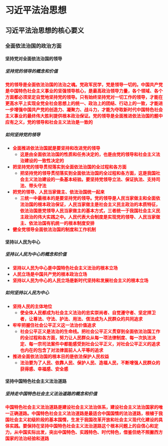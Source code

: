 # 习近平法治思想

## 习近平法治思想的核心要义

### 全面依法治国的政治方面

#### 坚持党对全面依法治国的领导

##### 坚持党的领导的概念和价值

<strong style="color: red">党的领导是全面依法治国的法治之魂。党政军民学，党是领导一切的。中国共产党是中国特色社会主义事业的坚强领导核心，是最高政治领导力量，各个领域、各个方面都必须坚定自觉地坚持党的领导。只有始终坚持党对一切工作的领导，才能在更高水平上实现全党全社会思想上的统一、政治上的团结、行动上的一致，才能进一步增强中国共产党的创造力、凝聚力、战斗力，才能为夺取新时代中国特色社会主义事业的最终伟大胜利提供根本政治保证。党的领导是全面推进依法治国的题中应有之义，党的领导和社会主义法治是一致的</strong>

##### 如何坚持党的领导

- <strong style="color: red">全面推进依法治国就是要坚持和改进党的领导</strong>
  - <strong style="color: red">这是由全面依法治国的性质和任务决定的，也是由党的领导和社会主义法治建设的一致性决定的</strong>
- <strong style="color: red">把坚持党的领导贯彻落实到全面依法治国的全过程和各方面</strong>
  - <strong style="color: red">把坚持党的领导贯彻落实到全面依法治国的全过程和各方面，这是我国社会主义法治建设的一条基本经验。要坚持党领导立法、保证执法、支持司法、带头守法</strong>
- <strong style="color: red">把党的领导、人民当家做主、依法治国统一起来</strong>
  - <strong style="color: red">三统一中最根本的是要坚持党的领导。党的领导是人民当家做主和全面依法治国的根本政治保证，人民当家做主是社会主义民主政治的本质特征，依法治国是党领导人民当家做主的基本方式，三者统一于我国社会主义民主政治的伟大实践之中。人民代表大会制度是实现党的领导、人民当家做主、依法治国有机统一的根本制度安排</strong>
- <strong style="color: red">健全党领导全面依法治国的制度和工作机制</strong>

#### 坚持以人民为中心

##### 坚持以人民为中心的概念和价值

- <strong style="color: red">坚持以人民为中心是中国特色社会主义法治的根本立场</strong>
- <strong style="color: red">人民立场是中国共产党的根本政治立场</strong>
- <strong style="color: red">坚持以人民为中心的人民立场是新时代坚持和发展社会主义的根本立场</strong>

##### 如何坚持以人民为中心

- <strong style="color: red">坚持人民的主体地位</strong>
  - <strong style="color: red">使全体人民都成为社会主义法治的忠实崇尚者、自觉遵守者、坚定捍卫者，让尊法、守法、护法、用法、信法成为人民群众的共同追求</strong>
- <strong style="color: red">牢牢把握住社会公平正义这一法治价值追求</strong>
  - <strong style="color: red">社会公平正义是法治的生命线。把社会公平正义贯穿到全面依法治国工作的全过程和各方面，努力让人民群众从每一项法律制度、每一次执法决定、每一宗司法案件中都能感受到社会公平正义，对社会公平正义的追求也内在的包含了对法律面前人人平等的追求</strong>
- <strong style="color: red">推进全面依法治国的根本目的是依法保护人民权益</strong>
  - <strong style="color: red">法治要为了人民、依靠人民、保护人民、造福人民，不断增强人民群众的获得感、幸福感、安全感</strong>

#### 坚持中国特色社会主义法治道路

##### 坚持走中国特色社会主义法治道路的概念和价值

<strong style="color: red">中国特色社会主义法治道路是建设社会主义法治体系，建设社会主义法治国家的唯一正确道路。中国特色社会主义法治道路是最适合中国国情的法治道路，根植于我国社会主义初级阶段的基本国情，生发于我国改革开放和社会主义现代化建设的具体实践。要保持在坚持中国特色社会主义法治道路这个根本问题上的自信心和定力，从中国实际出发，突出中国特色、实践特色、时代特色，借鉴但绝不照搬西方国家的法治经验和道路</strong>